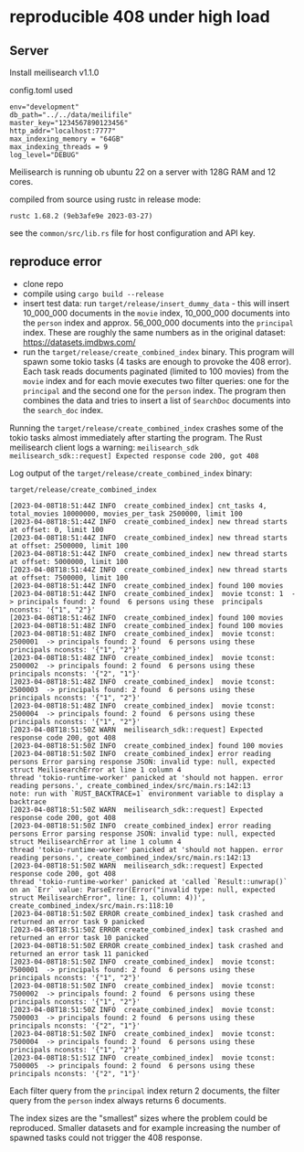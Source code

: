 # reproducible 408 under high load


## Server
Install meilisearch v1.1.0 

config.toml used 

```
env="development"
db_path="../../data/meilifile"
master_key="1234567890123456"
http_addr="localhost:7777"
max_indexing_memory = "64GB"
max_indexing_threads = 9
log_level="DEBUG"
```

Meilisearch is running ob ubuntu 22 on a server with 128G RAM and 12 cores.

compiled from source using rustc in release mode: 

```
rustc 1.68.2 (9eb3afe9e 2023-03-27)
```

see the ```common/src/lib.rs``` file for host configuration and API key.
## reproduce error

- clone repo
- compile using ```cargo build --release```
- insert test data: run  ```target/release/insert_dummy_data``` - this will insert 10_000_000 documents in the ```movie``` index, 10_000_000 documents
into the ```person``` index and approx. 56_000_000 documents into the ```principal``` index. These are roughly the same numbers as in the original dataset: https://datasets.imdbws.com/
- run the  ```target/release/create_combined_index``` binary. This program will spawn some tokio tasks (4 tasks are enough to provoke the 408 error). Each task reads documents paginated (limited to 100 movies) from the ```movie``` index and
for each movie executes two filter queries: one for the ```principal``` and the second one for the ```person``` index. The program then combines the data and tries to insert a list of ```SearchDoc``` documents into the ```search_doc``` index.

Running the ```target/release/create_combined_index``` crashes some of the tokio tasks almost immediately after starting the program. 
The Rust meilisearch client logs a warning: ```meilisearch_sdk  meilisearch_sdk::request] Expected response code 200, got 408```

Log output of the ```target/release/create_combined_index``` binary:

```
target/release/create_combined_index

[2023-04-08T18:51:44Z INFO  create_combined_index] cnt_tasks 4, total_movies 10000000, movies_per_task 2500000, limit 100
[2023-04-08T18:51:44Z INFO  create_combined_index] new thread starts at offset: 0, limit 100
[2023-04-08T18:51:44Z INFO  create_combined_index] new thread starts at offset: 2500000, limit 100
[2023-04-08T18:51:44Z INFO  create_combined_index] new thread starts at offset: 5000000, limit 100
[2023-04-08T18:51:44Z INFO  create_combined_index] new thread starts at offset: 7500000, limit 100
[2023-04-08T18:51:44Z INFO  create_combined_index] found 100 movies
[2023-04-08T18:51:44Z INFO  create_combined_index]  movie tconst: 1  -> principals found: 2 found  6 persons using these  principals nconsts: '{"1", "2"}'
[2023-04-08T18:51:46Z INFO  create_combined_index] found 100 movies
[2023-04-08T18:51:48Z INFO  create_combined_index] found 100 movies
[2023-04-08T18:51:48Z INFO  create_combined_index]  movie tconst: 2500001  -> principals found: 2 found  6 persons using these  principals nconsts: '{"1", "2"}'
[2023-04-08T18:51:48Z INFO  create_combined_index]  movie tconst: 2500002  -> principals found: 2 found  6 persons using these  principals nconsts: '{"2", "1"}'
[2023-04-08T18:51:48Z INFO  create_combined_index]  movie tconst: 2500003  -> principals found: 2 found  6 persons using these  principals nconsts: '{"1", "2"}'
[2023-04-08T18:51:48Z INFO  create_combined_index]  movie tconst: 2500004  -> principals found: 2 found  6 persons using these  principals nconsts: '{"1", "2"}'
[2023-04-08T18:51:50Z WARN  meilisearch_sdk::request] Expected response code 200, got 408
[2023-04-08T18:51:50Z INFO  create_combined_index] found 100 movies
[2023-04-08T18:51:50Z INFO  create_combined_index] error reading persons Error parsing response JSON: invalid type: null, expected struct MeilisearchError at line 1 column 4
thread 'tokio-runtime-worker' panicked at 'should not happen. error reading persons.', create_combined_index/src/main.rs:142:13
note: run with `RUST_BACKTRACE=1` environment variable to display a backtrace
[2023-04-08T18:51:50Z WARN  meilisearch_sdk::request] Expected response code 200, got 408
[2023-04-08T18:51:50Z INFO  create_combined_index] error reading persons Error parsing response JSON: invalid type: null, expected struct MeilisearchError at line 1 column 4
thread 'tokio-runtime-worker' panicked at 'should not happen. error reading persons.', create_combined_index/src/main.rs:142:13
[2023-04-08T18:51:50Z WARN  meilisearch_sdk::request] Expected response code 200, got 408
thread 'tokio-runtime-worker' panicked at 'called `Result::unwrap()` on an `Err` value: ParseError(Error("invalid type: null, expected struct MeilisearchError", line: 1, column: 4))', create_combined_index/src/main.rs:118:10
[2023-04-08T18:51:50Z ERROR create_combined_index] task crashed and returned an error task 9 panicked
[2023-04-08T18:51:50Z ERROR create_combined_index] task crashed and returned an error task 10 panicked
[2023-04-08T18:51:50Z ERROR create_combined_index] task crashed and returned an error task 11 panicked
[2023-04-08T18:51:50Z INFO  create_combined_index]  movie tconst: 7500001  -> principals found: 2 found  6 persons using these  principals nconsts: '{"1", "2"}'
[2023-04-08T18:51:50Z INFO  create_combined_index]  movie tconst: 7500002  -> principals found: 2 found  6 persons using these  principals nconsts: '{"1", "2"}'
[2023-04-08T18:51:50Z INFO  create_combined_index]  movie tconst: 7500003  -> principals found: 2 found  6 persons using these  principals nconsts: '{"2", "1"}'
[2023-04-08T18:51:50Z INFO  create_combined_index]  movie tconst: 7500004  -> principals found: 2 found  6 persons using these  principals nconsts: '{"1", "2"}'
[2023-04-08T18:51:51Z INFO  create_combined_index]  movie tconst: 7500005  -> principals found: 2 found  6 persons using these  principals nconsts: '{"2", "1"}'

```

Each filter query from the ```principal```  index return 2 documents, the filter query from the  ```person``` index always returns 6 documents.

The index sizes are the "smallest" sizes where the problem could be reproduced. 
Smaller datasets and for example increasing the number of spawned tasks could not trigger the 408 response. 
